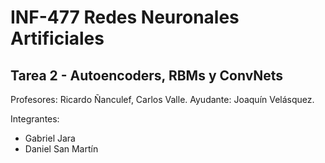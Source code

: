 # INF-477 Redes Neuronales Artificiales
## Tarea 2 - Autoencoders, RBMs y ConvNets

Profesores: Ricardo Ñanculef, Carlos Valle.
Ayudante: Joaquín Velásquez.

Integrantes:
* Gabriel Jara
* Daniel San Martín

